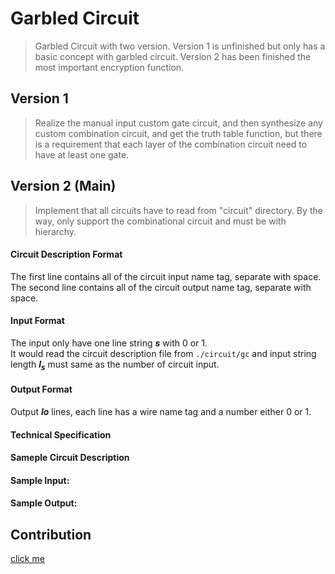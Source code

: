 # **Garbled Circuit**

> Garbled Circuit with two version. Version 1 is unfinished but only has a basic concept with garbled circuit.
> Version 2 has been finished the most important encryption function.

## Version 1
> Realize the manual input custom gate circuit, and then synthesize any custom combination circuit, and get the truth table function, but there is a requirement that each layer of the combination circuit need to have at least one gate.

## Version 2 (Main)
> Implement that all circuits have to read from "circuit" directory. By the way, only support the combinational circuit and must be with hierarchy.

#### Circuit Description Format
The first line contains all of the circuit input name tag, separate with space.  
The second line contains all of the circuit output name tag, separate with space.  


#### Input Format
The input only have one line string ***s*** with 0 or 1.  
It would read the circuit description file from `./circuit/gc` and input string length ***l<sub>s</sub>*** must same as the number of circuit input.

#### Output Format
Output ***lo*** lines, each line has a wire name tag and a number either 0 or 1.

#### Technical Specification


#### Sameple Circuit Description

#### Sample Input:

#### Sample Output:

## Contribution
[click me](https://hackmd.io/@edDnIx-xTO2Y79IC9tqYgg/B1wep6z9r)
